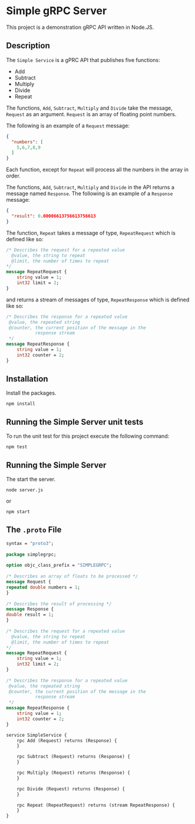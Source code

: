 # Simple gRPC Server

This project is a demonstration gRPC API written in Node.JS.

## Description

The `Simple Service` is a gPRC API that publishes five functions:

* Add
* Subtract
* Multiply
* Divide
* Repeat

The functions, `Add`, `Subtract`, `Multiply` and `Divide` take the message, `Request` as an argument. `Request` is
an array of floating point numbers.
 
The following is an example of a `Request` message:

```json
{
  "numbers": [
    5,6,7,8,9
  ]
}
```
 
Each function, except for `Repeat` will process all the numbers in the array in order.

The functions, `Add`, `Subtract`, `Multiply` and `Divide` in the API returns a message named `Response`. The following is an example of a 
`Response` message:

```json
{
  "result": 0.00006613756613756613
}
```

The function, `Repeat` takes a message of type, `RepeatRequest` which is defined like so:

```proto
/* Describes the request for a repeated value
  @value, the string to repeat
  @limit, the number of times to repeat
*/
message RepeatRequest {
    string value = 1;
    int32 limit = 2;
}
```
and returns a stream of messages of type, `RepeatResponse` which is defined like so:

```proto
/* Describes the response for a repeated value
 @value, the repeated string
 @counter, the current position of the message in the
           response stream
 */
message RepeatResponse {
    string value = 1;
    int32 counter = 2;
}
```
## Installation

Install the packages.

`npm install`

## Running the Simple Server unit tests

To run the unit test for this project execute the following command:

`npm test`

## Running the Simple Server

The start the server.

`node server.js`

or

`npm start`



## The `.proto` File

```proto
syntax = "proto3";
    
package simplegrpc;
    
option objc_class_prefix = "SIMPLEGRPC";
    
/* Describes an array of floats to be processed */
message Request {
repeated double numbers = 1;
}
    
/* Describes the result of processing */
message Response {
double result = 1;
}
        
/* Describes the request for a repeated value
  @value, the string to repeat
  @limit, the number of times to repeat
*/
message RepeatRequest {
    string value = 1;
    int32 limit = 2;
}
        
/* Describes the response for a repeated value
 @value, the repeated string
 @counter, the current position of the message in the
           response stream
 */
message RepeatResponse {
    string value = 1;
    int32 counter = 2;
}

service SimpleService {
    rpc Add (Request) returns (Response) {
    }

    rpc Subtract (Request) returns (Response) {
    }

    rpc Multiply (Request) returns (Response) {
    }

    rpc Divide (Request) returns (Response) {
    }

    rpc Repeat (RepeatRequest) returns (stream RepeatResponse) {
    }
}
```


